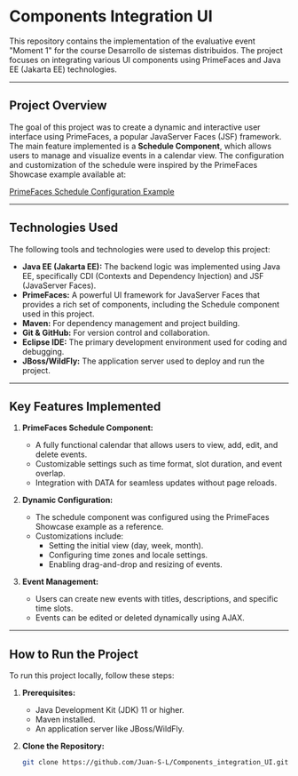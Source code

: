 # Components Integration UI

This repository contains the implementation of the evaluative event "Moment 1" for the course Desarrollo de sistemas distribuidos. The project focuses on integrating various UI components using PrimeFaces and Java EE (Jakarta EE) technologies.

---

## **Project Overview**

The goal of this project was to create a dynamic and interactive user interface using PrimeFaces, a popular JavaServer Faces (JSF) framework. The main feature implemented is a **Schedule Component**, which allows users to manage and visualize events in a calendar view. The configuration and customization of the schedule were inspired by the PrimeFaces Showcase example available at:

[PrimeFaces Schedule Configuration Example](https://www.primefaces.org/showcase/ui/data/schedule/configuration.xhtml?jfwid=e3903)

---

## **Technologies Used**

The following tools and technologies were used to develop this project:

- **Java EE (Jakarta EE):** The backend logic was implemented using Java EE, specifically CDI (Contexts and Dependency Injection) and JSF (JavaServer Faces).
- **PrimeFaces:** A powerful UI framework for JavaServer Faces that provides a rich set of components, including the Schedule component used in this project.
- **Maven:** For dependency management and project building.
- **Git & GitHub:** For version control and collaboration.
- **Eclipse IDE:** The primary development environment used for coding and debugging.
- **JBoss/WildFly:** The application server used to deploy and run the project.

---

## **Key Features Implemented**

1. **PrimeFaces Schedule Component:**
   - A fully functional calendar that allows users to view, add, edit, and delete events.
   - Customizable settings such as time format, slot duration, and event overlap.
   - Integration with DATA for seamless updates without page reloads.

2. **Dynamic Configuration:**
   - The schedule component was configured using the PrimeFaces Showcase example as a reference.
   - Customizations include:
     - Setting the initial view (day, week, month).
     - Configuring time zones and locale settings.
     - Enabling drag-and-drop and resizing of events.

3. **Event Management:**
   - Users can create new events with titles, descriptions, and specific time slots.
   - Events can be edited or deleted dynamically using AJAX.

---

## **How to Run the Project**

To run this project locally, follow these steps:

1. **Prerequisites:**
   - Java Development Kit (JDK) 11 or higher.
   - Maven installed.
   - An application server like JBoss/WildFly.

2. **Clone the Repository:**
   ```bash
   git clone https://github.com/Juan-S-L/Components_integration_UI.git
